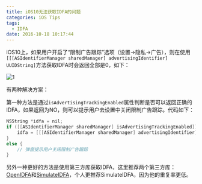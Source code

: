 ```yaml
---
title: iOS10无法获取IDFA的问题
categories: iOS Tips
tags:
  - IDFA
date: 2016-10-18 10:17:44
---
```


iOS10上，如果用户开启了“限制广告跟踪”选项（设置->隐私->广告），则在使用`[[[ASIdentifierManager sharedManager] advertisingIdentifier] UUIDString]`方法获取IDFA时会返回全部是0，如下：

![1](http://7xn88v.com1.z0.glb.clouddn.com/13bbfe746dacb7c156cac2aaac5b2c0d.png)

有两种解决方案：

第一种方法是通过`isAdvertisingTrackingEnabled`属性判断是否可以返回正确的IDFA，如果返回为NO，则可以提示用户去设置中关闭限制广告跟踪。代码如下：

```objectivec
NSString *idfa = nil;
if ([[ASIdentifierManager sharedManager] isAdvertisingTrackingEnabled]) {
    idfa = [[[ASIdentifierManager sharedManager] advertisingIdentifier] UUIDString];
}
else {
    // 弹窗提示用户关闭限制广告跟踪
}
```

另外一种更好的方法是使用第三方库获取IDFA，这里推荐两个第三方库：[OpenIDFA](https://github.com/ylechelle/OpenIDFA)和[SimulateIDFA](https://github.com/youmi/SimulateIDFA)，个人更推荐SimulateIDFA，因为他的重复率更低。
